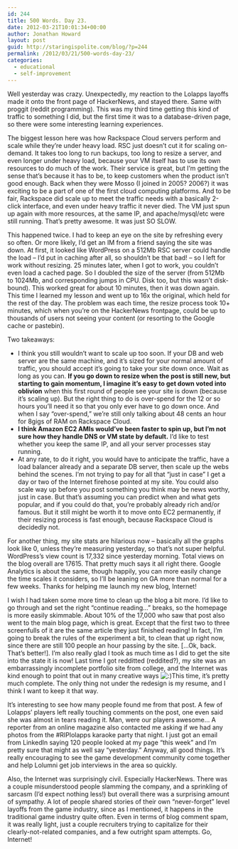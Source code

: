 ```yaml
---
id: 244
title: 500 Words. Day 23.
date: 2012-03-21T10:01:34+00:00
author: Jonathan Howard
layout: post
guid: http://staringispolite.com/blog/?p=244
permalink: /2012/03/21/500-words-day-23/
categories:
  - educational
  - self-improvement
---
```

Well yesterday was crazy. Unexpectedly, my reaction to the Lolapps layoffs made it onto the front page of HackerNews, and stayed there. Same with proggit (reddit programming). This was my third time getting this kind of traffic to something I did, but the first time it was to a database-driven page, so there were some interesting learning experiences.

The biggest lesson here was how Rackspace Cloud servers perform and scale while they’re under heavy load. <!--more-->RSC just doesn’t cut it for scaling on-demand. It takes too long to run backups, too long to resize a server, and even longer under heavy load, because your VM itself has to use its own resources to do much of the work. Their service is great, but I’m getting the sense that’s because it has to be, to keep customers when the product isn’t good enough. Back when they were Mosso (I joined in 2005? 2006?) it was exciting to be a part of one of the first cloud computing platforms. And to be fair, Rackspace did scale up to meet the traffic needs with a basically 2-click interface, and even under heavy traffic it never died. The VM just spun up again with more resources, at the same IP, and apache/mysql/etc were still running. That’s pretty awesome. It was just SO SLOW.

This happened twice. I had to keep an eye on the site by refreshing every so often. Or more likely, I’d get an IM from a friend saying the site was down. At first, it looked like WordPress on a 512Mb RSC server could handle the load – I’d put in caching after all, so shouldn’t be that bad! – so I left for work without resizing. 25 minutes later, when I got to work, you couldn’t even load a cached page. So I doubled the size of the server (from 512Mb to 1024Mb, and corresponding jumps in CPU. Disk too, but this wasn’t disk-bound). This worked great for about 10 minutes, then it was down again. This time I learned my lesson and went up to 16x the original, which held for the rest of the day. The problem was each time, the resize process took 10+ minutes, which when you’re on the HackerNews frontpage, could be up to thousands of users not seeing your content (or resorting to the Google cache or pastebin).

Two takeaways:

  * I think you still wouldn&#8217;t want to scale up too soon. If your DB and web server are the same machine, and it&#8217;s sized for your normal amount of traffic, you should accept it&#8217;s going to take your site down once. Wait as long as you can. **If you go down to resize when the post is still new, but starting to gain momentum, I imagine it&#8217;s easy to get down voted into oblivion** when this first round of people see your site is down (because it&#8217;s scaling up). But the right thing to do is over-spend for the 12 or so hours you&#8217;ll need it so that you only ever have to go down once. And when I say &#8220;over-spend,&#8221; we&#8217;re still only talking about 48 cents an hour for 8gigs of RAM on Rackspace Cloud.
  * **I think Amazon EC2 AMIs would’ve been faster to spin up, but I’m not sure how they handle DNS or VM state by default.** I&#8217;d like to test whether you keep the same IP, and all your server processes stay running.
  * At any rate, to do it right, you would have to anticipate the traffic, have a load balancer already and a separate DB server, then scale up the webs behind the scenes. I’m not trying to pay for all that “just in case” I get a day or two of the Internet firehose pointed at my site. You could also scale way up before you post something you think may be news worthy, just in case. But that&#8217;s assuming you can predict when and what gets popular, and if you could do that, you&#8217;re probably already rich and/or famous. But it still might be worth it to move onto EC2 permanently, if their resizing process is fast enough, because Rackspace Cloud is decidedly not.

For another thing, my site stats are hilarious now – basically all the graphs look like 0, unless they’re measuring yesterday, so that’s not super helpful. WordPress’s view count is 17,332 since yesterday morning. Total views on the blog overall are 17615. That pretty much says it all right there. Google Analytics is about the same, though happily, you can more easily change the time scales it considers, so I’ll be leaning on GA more than normal for a few weeks. Thanks for helping me launch my new blog, Internet!

I wish I had taken some more time to clean up the blog a bit more. I’d like to go through and set the right “continue reading…” breaks, so the homepage is more easily skimmable. About 10% of the 17,000 who saw that post also went to the main blog page, which is great. Except that the first two to three screenfulls of it are the same article they just finished reading! In fact, I’m going to break the rules of the experiment a bit, to clean that up right now, since there are still 100 people an hour passing by the site. […Ok, back. That’s better!]. I’m also really glad I took as much time as I did to get the site into the state it is now! Last time I got redditted (reddited?), my site was an embarrassingly incomplete portfolio site from college, and the Internet was kind enough to point that out in many creative ways   <img src='http://staringispolite.com/blog/wp-includes/images/smilies/icon_smile.gif' alt=':)' class='wp-smiley' />This time, it’s pretty much complete. The only thing not under the redesign is my resume, and I think I want to keep it that way.

It’s interesting to see how many people found me from that post. A few of Lolapps’ players left really touching comments on the post, one even said she was almost in tears reading it. Man, were our players awesome… A reporter from an online magazine also contacted me asking if we had any photos from the #RIPlolapps karaoke party that night. I just got an email from LinkedIn saying 120 people looked at my page “this week” and I’m pretty sure that might as well say “yesterday.” Anyway, all good things. It’s really encouraging to see the game development community come together and help Lolumni get job interviews in the area so quickly.

Also, the Internet was surprisingly civil. Especially HackerNews. There was a couple misunderstood people slamming the company, and a sprinkling of sarcasm (I’d expect nothing less!) but overall there was a surprising amount of sympathy. A lot of people shared stories of their own “never-forget” level layoffs from the game industry, since as I mentioned, it happens in the traditional game industry quite often. Even in terms of blog comment spam, it was really light, just a couple recruiters trying to capitalize for their clearly-not-related companies, and a few outright spam attempts. Go, Internet!

&nbsp;